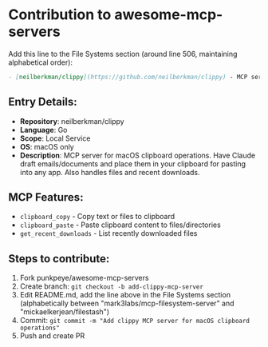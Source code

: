 # Contribution to awesome-mcp-servers

Add this line to the File Systems section (around line 506, maintaining alphabetical order):

```markdown
- [neilberkman/clippy](https://github.com/neilberkman/clippy) - MCP server for macOS clipboard operations. Have Claude draft emails/documents and place them in your clipboard for pasting into any app. Also handles files and recent downloads.
```

## Entry Details:
- **Repository**: neilberkman/clippy
- **Language**: Go
- **Scope**: Local Service
- **OS**: macOS only
- **Description**: MCP server for macOS clipboard operations. Have Claude draft emails/documents and place them in your clipboard for pasting into any app. Also handles files and recent downloads.

## MCP Features:
- `clipboard_copy` - Copy text or files to clipboard
- `clipboard_paste` - Paste clipboard content to files/directories
- `get_recent_downloads` - List recently downloaded files

## Steps to contribute:
1. Fork punkpeye/awesome-mcp-servers
2. Create branch: `git checkout -b add-clippy-mcp-server`
3. Edit README.md, add the line above in the File Systems section (alphabetically between "mark3labs/mcp-filesystem-server" and "mickaelkerjean/filestash")
4. Commit: `git commit -m "Add clippy MCP server for macOS clipboard operations"`
5. Push and create PR